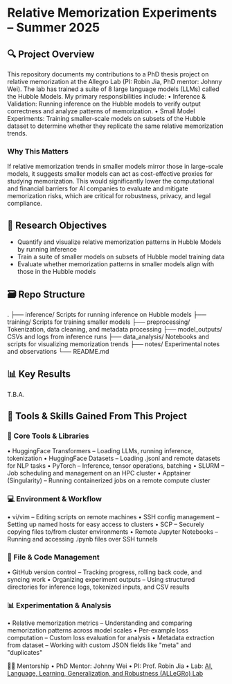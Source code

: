# Relative Memorization Experiments – Summer 2025

## 🔍 Project Overview
This repository documents my contributions to a PhD thesis project on relative memorization at the Allegro Lab (PI: Robin Jia, PhD mentor: Johnny Wei). The lab has trained a suite of 8 large language models (LLMs) called the Hubble Models. My primary responsibilities include:
	•	Inference & Validation: Running inference on the Hubble models to verify output correctness and analyze patterns of memorization.
	•	Small Model Experiments: Training smaller-scale models on subsets of the Hubble dataset to determine whether they replicate the same relative memorization trends.

### Why This Matters
If relative memorization trends in smaller models mirror those in large-scale models, it suggests smaller models can act as cost-effective proxies for studying memorization. This would significantly lower the computational and financial barriers for AI companies to evaluate and mitigate memorization risks, which are critical for robustness, privacy, and legal compliance.


## 🧠 Research Objectives
- Quantify and visualize relative memorization patterns in Hubble Models by running inference
- Train a suite of smaller models on subsets of Hubble model training data
- Evaluate whether memorization patterns in smaller models align with those in the Hubble models
  

## 🗃️ Repo Structure
.
├── inference/                 Scripts for running inference on Hubble models
├── training/                  Scripts for training smaller models
├── preprocessing/             Tokenization, data cleaning, and metadata processing
├── model_outputs/             CSVs and logs from inference runs
├── data_analysis/             Notebooks and scripts for visualizing memorization trends
├── notes/                     Experimental notes and observations
└── README.md

## 📊 Key Results
T.B.A.


## 🧰 Tools & Skills Gained From This Project

### 🔧 Core Tools & Libraries
  •	HuggingFace Transformers – Loading LLMs, running inference, tokenization
	•	HuggingFace Datasets – Loading .jsonl and remote datasets for NLP tasks
	•	PyTorch – Inference, tensor operations, batching
	•	SLURM – Job scheduling and management on an HPC cluster
	•	Apptainer (Singularity) – Running containerized jobs on a remote compute cluster

### 💻 Environment & Workflow
  •	vi/vim – Editing scripts on remote machines
	•	SSH config management – Setting up named hosts for easy access to clusters
	•	SCP – Securely copying files to/from cluster environments
	•	Remote Jupyter Notebooks – Running and accessing .ipynb files over SSH tunnels

### 📂 File & Code Management
  •	GitHub version control – Tracking progress, rolling back code, and syncing work
	•	Organizing experiment outputs – Using structured directories for inference logs, tokenized inputs, and CSV results

### 📊 Experimentation & Analysis
  •	Relative memorization metrics – Understanding and comparing memorization patterns across model scales
	•	Per-example loss computation – Custom loss evaluation for analysis
	•	Metadata extraction from dataset – Working with custom JSON fields like "meta" and "duplicates"

 👩‍🔬 Mentorship
	•	PhD Mentor: Johnny Wei
	•	PI: Prof. Robin Jia
	•	Lab: [AI, Language, Learning, Generalization, and Robustness (ALLeGRo) Lab](https://allegro-lab.github.io/)





